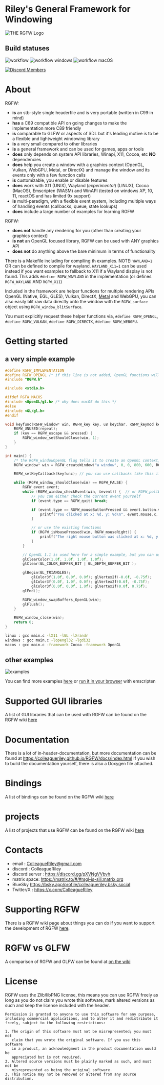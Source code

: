 # Riley's General Framework for Windowing
![THE RGFW Logo](https://github.com/ColleagueRiley/RGFW/blob/main/logo.png?raw=true)

## Build statuses
![workflow](https://github.com/ColleagueRiley/RGFW/actions/workflows/linux.yml/badge.svg)
![workflow windows](https://github.com/ColleagueRiley/RGFW/actions/workflows/windows.yml/badge.svg)
![workflow macOS](https://github.com/ColleagueRiley/RGFW/actions/workflows/macos.yml/badge.svg)

[![Discord Members](https://img.shields.io/discord/829003376532258816.svg?label=Discord&logo=discord)](https://discord.gg/pXVNgVVbvh)

# About
RGFW:

* **is** an stb-style single headerfile and is very portable (written in C99 in mind)
* **has** a C89 compatible API on going changes to make the implementation more C89 friendly
* **is** comparable to GLFW or aspects of SDL but it's leading motive is to be a flexible and lightweight windowing library
* **is** a very small compared to other libraries
* **is** a general framework and can be used for games, apps or tools
* **does** only depends on system API libraries, Winapi, X11, Cocoa, etc **NO** dependencies
* **does** help you create a window with a graphics context (OpenGL, Vulkan, WebGPU, Metal, or DirectX) and manage the window and its events only with a few function calls
* **is** customizable, you enable or disable features
* **does** work with X11 (UNIX), Wayland (*experimental*) (LINUX), Cocoa (MacOS), Emscripten (WASM) and WinAPI (tested on windows *XP*, 10, 11, reactOS and has limited 9x support)
* **is** multi-paradigm, with a flexible event system, including multiple ways of handling events (callbacks, queue, state lookups)
* **does** include a large number of examples for learning RGFW

RGFW:

* **does not** handle any rendering for you (other than creating your graphics context)
* **is not** an OpenGL focused library, RGFW can be used with ANY graphics API
* **does not** do anything above the bare minimum in terms of functionality

There is a Makefile including for compiling th examples. NOTE: `WAYLAND=1` OR  can be defined to compile for wayland. `WAYLAND_X11=1` can be used instead if you want examples to fallback to X11 if a Wayland display is not found. This adds `#define RGFW_WAYLAND` in the implementation (or defines `RGFW_WAYLAND` AND `RGFW_X11`)

Included in the framework are helper functions for multiple rendering APIs OpenGL (Native, EGL, GLES), Vulkan, DirectX, [Metal](https://github.com/ColleagueRiley/RGFW/blob/main/examples/metal/metal.m) and WebGPU, you can also easily blit raw data directly onto the window with the `RGFW_surface` object using `RGFW_window_blitSurface`.

You must explicitly request these helper functions via, `#define RGFW_OPENGL`, `#define RGFW_VULKAN`, `#define RGFW_DIRECTX`, `#define RGFW_WEBGPU`.

# Getting started
## a very simple example
```c
#define RGFW_IMPLEMENTATION
#define RGFW_OPENGL /* if this line is not added, OpenGL functions will not be included */
#include "RGFW.h"

#include <stdio.h>

#ifdef RGFW_MACOS
#include <OpenGL/gl.h> /* why does macOS do this */
#else
#include <GL/gl.h>
#endif

void keyfunc(RGFW_window* win, RGFW_key key, u8 keyChar, RGFW_keymod keyMod, RGFW_bool repeat, RGFW_bool pressed) {
    RGFW_UNUSED(repeat);
    if (key == RGFW_escape && pressed) {
        RGFW_window_setShouldClose(win, 1);
    }
}

int main() {
    /* the RGFW_windowOpenGL flag tells it to create an OpenGL context, but you can also create your own with RGFW_window_createContext_OpenGL */
    RGFW_window* win = RGFW_createWindow("a window", 0, 0, 800, 600, RGFW_windowCenter | RGFW_windowNoResize | RGFW_windowOpenGL);

    RGFW_setKeyCallback(keyfunc); // you can use callbacks like this if you want

    while (RGFW_window_shouldClose(win) == RGFW_FALSE) {
        RGFW_event event;
        while (RGFW_window_checkEvent(win, &event)) {  // or RGFW_pollEvents(); if you only want callbacks
            // you can either check the current event yourself
            if (event.type == RGFW_quit) break;

            if (event.type == RGFW_mouseButtonPressed && event.button.value == RGFW_mouseLeft) {
                printf("You clicked at x: %d, y: %d\n", event.mouse.x, event.mouse.y);
            }

            // or use the existing functions
            if (RGFW_isMousePressed(win, RGFW_mouseRight)) {
                printf("The right mouse button was clicked at x: %d, y: %d\n", event.mouse.x, event.mouse.y);
            }
        }

        // OpenGL 1.1 is used here for a simple example, but you can use any version you want (if you request it first (see gl33/gl33.c))
        glClearColor(1.0f, 1.0f, 1.0f, 1.0f);
        glClear(GL_COLOR_BUFFER_BIT | GL_DEPTH_BUFFER_BIT );

        glBegin(GL_TRIANGLES);
            glColor3f(1.0f, 0.0f, 0.0f); glVertex2f(-0.6f, -0.75f);
            glColor3f(0.0f, 1.0f, 0.0f); glVertex2f(0.6f, -0.75f);
            glColor3f(0.0f, 0.0f, 1.0f); glVertex2f(0.0f, 0.75f);
        glEnd();

        RGFW_window_swapBuffers_OpenGL(win);
        glFlush();
    }

    RGFW_window_close(win);
    return 0;
}
```


```sh
linux : gcc main.c -lX11 -lGL -lXrandr
windows : gcc main.c -lopengl32 -lgdi32
macos : gcc main.c -framework Cocoa -framework OpenGL
```

## other examples
![examples](screenshot.PNG)

You can find more examples [here](examples) or [run it in your browser](https://colleagueriley.github.io/RGFW/) with emscripten

# Supported GUI libraries
A list of GUI libraries that can be used with RGFW can be found on the RGFW wiki [here](https://github.com/colleagueriley/RGFW/wiki/GUI-libraries-that-can-be-used-with-RGFW)

# Documentation
There is a lot of in-header-documentation, but more documentation can be found at https://colleagueriley.github.io/RGFW/docs/index.html
If you wish to build the documentation yourself, there is also a Doxygen file attached.

# Bindings
A list of bindings can be found on the RGFW wiki [here](https://github.com/ColleagueRiley/RGFW/wiki/Bindings)

# projects
A list of projects that use RGFW can be found on the RGFW wiki [here](https://github.com/ColleagueRiley/RGFW/wiki/Projects-that-use-RGFW)

# Contacts
- email : ColleagueRiley@gmail.com
- discord : ColleagueRiley
- discord server : https://discord.gg/pXVNgVVbvh
- matrix space: https://matrix.to/#/#rsgl-is-sili:matrix.org
- BlueSky https://bsky.app/profile/colleagueriley.bsky.social
- Twitter/X : https://x.com/ColleagueRiley

# Supporting RGFW
  There is a RGFW wiki page about things you can do if you want to support the development of RGFW [here](https://github.com/ColleagueRiley/RGFW/wiki/Supporting-RGFW).

# RGFW vs GLFW
A comparison of RGFW and GLFW can be found at [on the wiki](https://github.com/ColleagueRiley/RGFW/wiki/RGFW-vs-GLFW)

# License
RGFW uses the Zlib/libPNG license, this means you can use RGFW freely as long as you do not claim you wrote this software, mark altered versions as such and keep the license included with the header.

```
Permission is granted to anyone to use this software for any purpose,
including commercial applications, and to alter it and redistribute it
freely, subject to the following restrictions:

1. The origin of this software must not be misrepresented; you must not
   claim that you wrote the original software. If you use this software
   in a product, an acknowledgment in the product documentation would be
   appreciated but is not required.
2. Altered source versions must be plainly marked as such, and must not be
   misrepresented as being the original software.
3. This notice may not be removed or altered from any source distribution.
```
